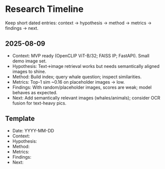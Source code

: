 # Research Timeline

Keep short dated entries: context → hypothesis → method → metrics → findings → next.

## 2025-08-09
- Context: MVP ready (OpenCLIP ViT-B/32; FAISS IP; FastAPI). Small demo image set.
- Hypothesis: Text→image retrieval works but needs semantically aligned images to shine.
- Method: Build index; query whale question; inspect similarities.
- Metrics: Top-1 sim ~0.16 on placeholder images → low.
- Findings: With random/placeholder images, scores are weak; model behaves as expected.
- Next: Add semantically relevant images (whales/animals); consider OCR fusion for text-heavy pics.

## Template
- Date: YYYY-MM-DD
- Context:
- Hypothesis:
- Method:
- Metrics:
- Findings:
- Next:
